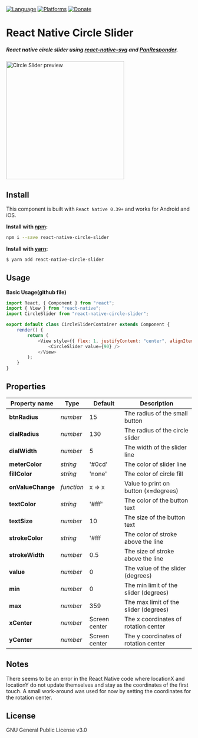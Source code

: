 [![Language](https://img.shields.io/badge/language-ES%206-orange.svg)](https://github.com/lukehoban/es6features#readme)
[![Platforms](https://img.shields.io/badge/platform-iOS%20%7C%20Android-lightgrey.svg)](http://facebook.github.io/react-native/docs/getting-started.html)
[![Donate](https://img.shields.io/badge/Donate-PayPal-green.svg)](https://paypal.me/RayChooi)

# React Native Circle Slider

##### React native circle slider using [react-native-svg](https://github.com/react-native-community/react-native-svg) and [PanResponder](https://facebook.github.io/react-native/docs/panresponder.html).

<img src="https://media.giphy.com/media/Att6gob5HMAxQuIOTy/giphy.gif" alt="Circle Slider preview" width="320px"></img>

## Install

This component is built with `React Native 0.39+` and works for Android and iOS.

**Install with [npm](https://www.npmjs.com/):**

```sh
npm i --save react-native-circle-slider
```

**Install with [yarn](https://yarnpkg.com):**

```sh
$ yarn add react-native-circle-slider
```

## Usage

**Basic Usage(github file)**

```javascript
import React, { Component } from "react";
import { View } from "react-native";
import CircleSlider from "react-native-circle-slider";

export default class CircleSliderContainer extends Component {
	render() {
		return (
			<View style={{ flex: 1, justifyContent: "center", alignItems: "center" }}>
				<CircleSlider value={90} />
			</View>
		);
	}
}
```

## Properties

| Property name     | Type       | Default       | Description                           |
| ----------------- | ---------- | ------------- | ------------------------------------- |
| **btnRadius**     | _number_   | 15            | The radius of the small button        |
| **dialRadius**    | _number_   | 130           | The radius of the circle slider       |
| **dialWidth**     | _number_   | 5             | The width of the slider line          |
| **meterColor**    | _string_   | '#0cd'        | The color of slider line              |
| **fillColor**     | _string_   | 'none'        | The color of circle fill              |
| **onValueChange** | _function_ | x => x        | Value to print on button (x=degrees)  |
| **textColor**     | _string_   | '#fff'        | The color of the button text          |
| **textSize**      | _number_   | 10            | The size of the button text           |
| **strokeColor**   | _string_   | '#fff         | The color of stroke above the line    |
| **strokeWidth**   | _number_   | 0.5           | The size of stroke above the line     |
| **value**         | _number_   | 0             | The value of the slider (degrees)     |
| **min**           | _number_   | 0             | The min limit of the slider (degrees) |
| **max**           | _number_   | 359           | The max limit of the slider (degrees) |
| **xCenter**       | _number_   | Screen center | The x coordinates of rotation center  |
| **yCenter**       | _number_   | Screen center | The y coordinates of rotation center  |

## Notes

There seems to be an error in the React Native code where locationX and locationY do not update themselves and stay as the coordinates of the first touch.
A small work-around was used for now by setting the coordinates for the rotation center.

## License

GNU General Public License v3.0
